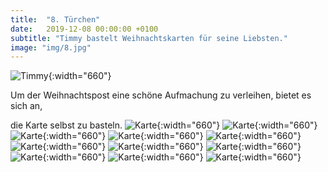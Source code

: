```yaml
---
title:  "8. Türchen"
date:   2019-12-08 00:00:00 +0100
subtitle: "Timmy bastelt Weihnachtskarten für seine Liebsten."
image: "img/8.jpg"
---
```


![Timmy](../img/8.jpg){:width="660"}

Um der Weihnachtspost eine schöne Aufmachung zu verleihen, bietet es sich an,

die Karte selbst zu basteln.
![Karte](../img/karte01.jpg){:width="660"}
![Karte](../img/karte02.jpg){:width="660"}
![Karte](../img/karte03.jpg){:width="660"}
![Karte](../img/karte04.jpg){:width="660"}
![Karte](../img/karte05.jpg){:width="660"}
![Karte](../img/karte06.jpg){:width="660"}
![Karte](../img/karte07.jpg){:width="660"}
![Karte](../img/karte08.jpg){:width="660"}
![Karte](../img/karte09.jpg){:width="660"}
![Karte](../img/karte10.jpg){:width="660"}
![Karte](../img/karte11.jpg){:width="660"}